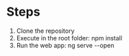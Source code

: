 # Steps

1.  Clone the repository
2.  Execute in the root folder: npm install
3.  Run the web app: ng serve --open
